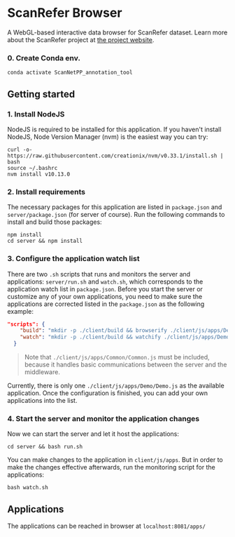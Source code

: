 # ScanRefer Browser
A WebGL-based interactive data browser for ScanRefer dataset. Learn more about the ScanRefer project at [the project website](https://daveredrum.github.io/ScanRefer/).

### 0. Create Conda env.

```shell
conda activate ScanNetPP_annotation_tool
```

## Getting started

### 1. Install NodeJS

NodeJS is required to be installed for this application. If you haven't install NodeJS, Node Version Manager (nvm) is the easiest way you can try:

```shell
curl -o- https://raw.githubusercontent.com/creationix/nvm/v0.33.1/install.sh | bash
source ~/.bashrc
nvm install v10.13.0
```

### 2. Install requirements

The necessary packages for this application are listed in `package.json` and `server/package.json` (for server of course). Run the following commands to install and build those packages:

```shell
npm install
cd server && npm install
```

### 3. Configure the application watch list

There are two `.sh` scripts that runs and monitors the server and applications: `server/run.sh` and `watch.sh`, which corresponds to the application watch list in `package.json`. Before you start the server or customize any of your own applications, you need to make sure the applications are corrected listed in the `package.json` as the following example:

```json
"scripts": {
    "build": "mkdir -p ./client/build && browserify ./client/js/apps/Demo/Demo.js ./client/js/apps/Common/Common.js --standalone Base -o ./client/build/Bundle.js -t [ babelify --presets [ es2015 react ] ]",
    "watch": "mkdir -p ./client/build && watchify ./client/js/apps/Demo/Demo.js ./client/js/apps/Common/Common.js --standalone Base -o ./client/build/Bundle.js -t [ babelify --presets [ es2015 react ] ] --debug --verbose"
  }
```

> Note that `./client/js/apps/Common/Common.js` must be included, because it handles basic communications between the server and the middleware.

Currently, there is only one `./client/js/apps/Demo/Demo.js` as the available application. Once the configuration is finished, you can add your own applications into the list.

### 4. Start the server and monitor the application changes

Now we can start the server and let it host the applications:

```shell
cd server && bash run.sh
```

You can make changes to the application in `client/js/apps`. But in order to make the changes effective afterwards, run the monitoring script for the applications:

```shell
bash watch.sh
```

## Applications

The applications can be reached in browser at `localhost:8081/apps/`
